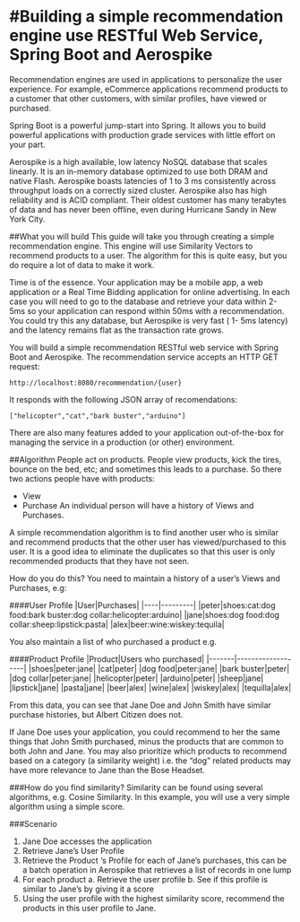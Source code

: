 #Building a simple recommendation engine use RESTful Web Service, Spring Boot and Aerospike
===========================================================================================
Recommendation engines are used in applications to personalize the user experience. For example, eCommerce applications recommend products to a customer that other customers, with similar profiles, have viewed or purchased.

Spring Boot is a powerful jump-start into Spring. It allows you to build powerful applications with production grade services with little effort on your part.

Aerospike is a high available, low latency NoSQL database that scales linearly. It is an in-memory database optimized to use both DRAM and native Flash. Aerospike boasts latencies of 1 to 3 ms consistently across throughput loads on a correctly sized cluster. Aerospike also has high reliability and is ACID compliant.  Their oldest customer has many terabytes of data and has never been offline, even during Hurricane Sandy in New York City.

##What you will build
This guide will take you through creating a simple recommendation engine. This engine will use Similarity Vectors to recommend products to a user. 
The algorithm for this is quite easy, but you do require a lot of data to make it work.

Time is of the essence. Your application may be a mobile app, a web application or a Real Time Bidding application for online advertising. 
In each case you will need to go to the database and retrieve your data within 2-5ms so your application can respond within 50ms with a recommendation. You could try this any database, but Aerospike is very fast ( 1- 5ms latency) and the latency remains flat as the transaction rate grows.

You will build a simple recommendation RESTful web service with Spring Boot and Aerospike. 
The recommendation service accepts an HTTP GET request:

    http://localhost:8080/recommendation/{user}

It responds with the following JSON array of recomendations:

    ["helicopter","cat","bark buster","arduino"]
    
There are also many features added to your application out-of-the-box for managing the service in a production (or other) environment. 

##Algorithm
People act on products. People view products, kick the tires, bounce on the bed, etc; and sometimes this leads to a purchase. So there two actions people have with products: 
* View
* Purchase
An individual person will have a history of Views and Purchases.

A simple recommendation algorithm is to find another user who is similar and recommend products that the other user has viewed/purchased to this user. It is a good idea to eliminate the duplicates so that this user is only recommended products that they have not seen.

How do you do this? You need to maintain a history of a user’s Views and Purchases, e.g:

####User Profile
|User|Purchases|
|----|---------|
|peter|shoes\:cat\:dog food\:bark buster\:dog collar\:helicopter\:arduino|
|jane|shoes\:dog food\:dog collar\:sheep\:lipstick:pasta|
|alex|beer\:wine\:wiskey\:tequila|

You also maintain a list of who purchased a product e.g.

####Product Profile
|Product|Users who purchased|
|-------|-------------------|
|shoes|peter:jane|
|cat|peter|
|dog food|peter:jane|
|bark buster|peter|
|dog collar|peter:jane|
|helicopter|peter|
|arduino|peter|
|sheep|jane|
|lipstick|jane|
|pasta|jane|
|beer|alex|
|wine|alex|
|wiskey|alex|
|tequilla|alex|

From this data, you can see that Jane Doe and John Smith have similar purchase histories, but Albert Citizen does not. 

If Jane Doe uses your application, you could recommend to her the same things that John Smith purchased, minus the products that are common to both John and Jane. You may also prioritize which products to recommend based on a category (a similarity weight) i.e. the “dog” related products may have more relevance to Jane than the Bose Headset.

###How do you find similarity?
Similarity can be found using several algorithms, e.g. Cosine Similarity. In this example, you will use a very simple algorithm using a simple score.

###Scenario
1.	Jane Doe accesses the application
2.	Retrieve Jane’s User Profile
3.	Retrieve the Product ‘s Profile for each of Jane’s purchases, this can be a batch operation in Aerospike that retrieves a list of records in one lump
4.	For each product
	a.	Retrieve the user profile
	b.	See if this profile is similar to Jane’s by giving it a score
5.	Using the user profile with the highest similarity score, recommend the products in this user profile to Jane.
